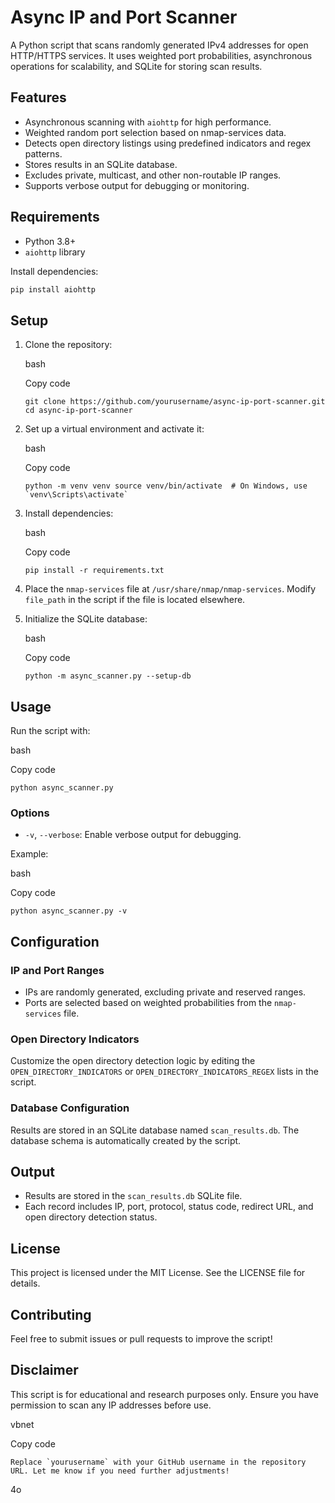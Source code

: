 # Async IP and Port Scanner

A Python script that scans randomly generated IPv4 addresses for open HTTP/HTTPS services. It uses weighted port probabilities, asynchronous operations for scalability, and SQLite for storing scan results.

## Features

- Asynchronous scanning with `aiohttp` for high performance.
- Weighted random port selection based on nmap-services data.
- Detects open directory listings using predefined indicators and regex patterns.
- Stores results in an SQLite database.
- Excludes private, multicast, and other non-routable IP ranges.
- Supports verbose output for debugging or monitoring.

## Requirements

- Python 3.8+
- `aiohttp` library

Install dependencies:

```bash
pip install aiohttp
```

## Setup

1.  Clone the repository:
    
    bash
    
    Copy code
    
    `git clone https://github.com/yourusername/async-ip-port-scanner.git cd async-ip-port-scanner`
    
2.  Set up a virtual environment and activate it:
    
    bash
    
    Copy code
    
    `` python -m venv venv source venv/bin/activate  # On Windows, use `venv\Scripts\activate` ``
    
3.  Install dependencies:
    
    bash
    
    Copy code
    
    `pip install -r requirements.txt`
    
4.  Place the `nmap-services` file at `/usr/share/nmap/nmap-services`. Modify `file_path` in the script if the file is located elsewhere.
    
5.  Initialize the SQLite database:
    
    bash
    
    Copy code
    
    `python -m async_scanner.py --setup-db`
    

## Usage

Run the script with:

bash

Copy code

`python async_scanner.py`

### Options

-   `-v`, `--verbose`: Enable verbose output for debugging.

Example:

bash

Copy code

`python async_scanner.py -v`

## Configuration

### IP and Port Ranges

-   IPs are randomly generated, excluding private and reserved ranges.
-   Ports are selected based on weighted probabilities from the `nmap-services` file.

### Open Directory Indicators

Customize the open directory detection logic by editing the `OPEN_DIRECTORY_INDICATORS` or `OPEN_DIRECTORY_INDICATORS_REGEX` lists in the script.

### Database Configuration

Results are stored in an SQLite database named `scan_results.db`. The database schema is automatically created by the script.

## Output

-   Results are stored in the `scan_results.db` SQLite file.
-   Each record includes IP, port, protocol, status code, redirect URL, and open directory detection status.

## License

This project is licensed under the MIT License. See the LICENSE file for details.

## Contributing

Feel free to submit issues or pull requests to improve the script!

## Disclaimer

This script is for educational and research purposes only. Ensure you have permission to scan any IP addresses before use.

vbnet

Copy code

``Replace `yourusername` with your GitHub username in the repository URL. Let me know if you need further adjustments!``

4o

